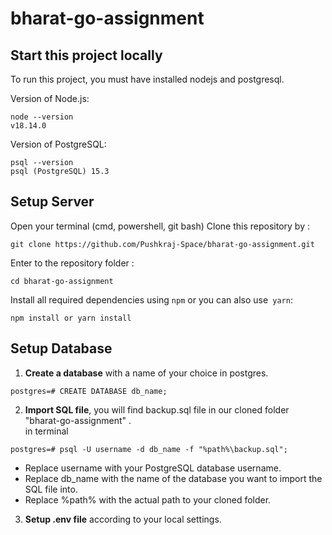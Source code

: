 # bharat-go-assignment
## Start this project locally
To run this project, you must have installed nodejs and postgresql.

Version of Node.js:
```
node --version
v18.14.0
```
Version of PostgreSQL:
```
psql --version
psql (PostgreSQL) 15.3
```
## Setup Server
Open your terminal (cmd, powershell, git bash)
Clone this repository by :
```
git clone https://github.com/Pushkraj-Space/bharat-go-assignment.git
```
Enter to the repository folder :
```
cd bharat-go-assignment
```
Install all required dependencies using `npm` or you can also use` yarn`:
```
npm install or yarn install
```
## Setup Database
1. **Create a database** with a name of your choice in postgres.
```
postgres=# CREATE DATABASE db_name;
```
2. **Import SQL file**, you will find backup.sql file in our cloned folder "bharat-go-assignment" .\
   in terminal
```
postgres=# psql -U username -d db_name -f "%path%\backup.sql";
```
* Replace username with your PostgreSQL database username.
* Replace db_name with the name of the database you want to import the SQL file into.
* Replace %path% with the actual path to your cloned folder.

3. **Setup .env file** according to your local settings.
